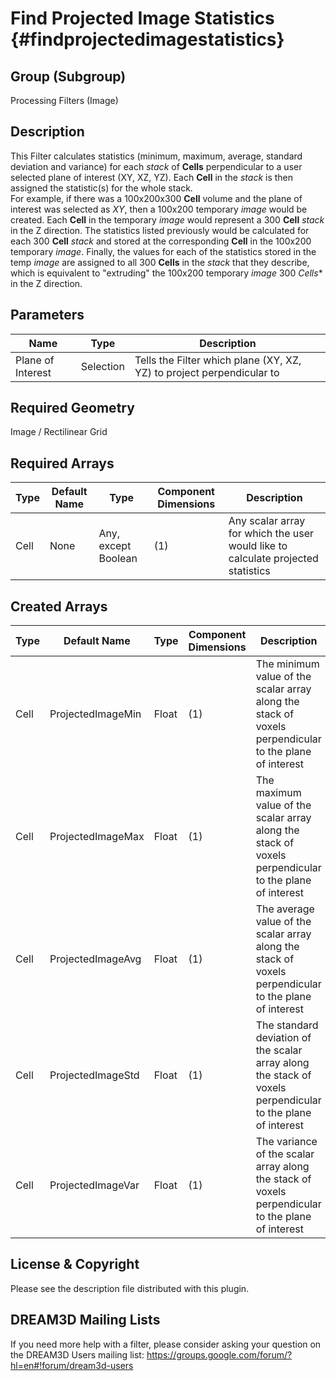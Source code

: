 Find Projected Image Statistics {#findprojectedimagestatistics}
=============

## Group (Subgroup) ##
Processing Filters (Image)

## Description ##
This Filter calculates statistics (minimum, maximum, average, standard deviation and variance) for each *stack* of **Cells** perpendicular to a user selected plane of interest (XY, XZ, YZ).  Each **Cell** in the *stack* is then assigned the statistic(s) for the whole stack.  
For example, if there was a 100x200x300 **Cell** volume and the plane of interest was selected as *XY*, then a 100x200 temporary *image* would be created.  Each **Cell** in the temporary *image* would represent a 300 **Cell** *stack* in the Z direction.  The statistics listed previously would be calculated for each 300 **Cell** *stack* and stored at the corresponding **Cell** in the 100x200 temporary *image*.  Finally, the values for each of the statistics stored in the temp *image* are assigned to all 300 **Cells** in the *stack* that they describe, which is equivalent to "extruding" the 100x200 temporary *image* 300 *Cells** in the Z direction. 

## Parameters ##
| Name | Type | Description |
|------|------|------|
| Plane of Interest | Selection | Tells the Filter which plane (XY, XZ, YZ) to project perpendicular to |

## Required Geometry ##
Image / Rectilinear Grid

## Required Arrays ##
| Type | Default Name | Type | Component Dimensions | Description |
|------|--------------|-------------|---------|-----|
| Cell | None | Any, except Boolean | (1) | Any scalar array for which the user would like to calculate projected statistics |

## Created Arrays ##
| Type | Default Name | Type | Component Dimensions | Description |
|------|--------------|-------------|---------|-----|
| Cell | ProjectedImageMin | Float | (1) | The minimum value of the scalar array along the stack of voxels perpendicular to the plane of interest |
| Cell | ProjectedImageMax | Float | (1) | The maximum value of the scalar array along the stack of voxels perpendicular to the plane of interest |
| Cell | ProjectedImageAvg | Float | (1) | The average value of the scalar array along the stack of voxels perpendicular to the plane of interest |
| Cell | ProjectedImageStd | Float | (1) | The standard deviation of the scalar array along the stack of voxels perpendicular to the plane of interest |
| Cell | ProjectedImageVar | Float | (1) | The variance of the scalar array along the stack of voxels perpendicular to the plane of interest |

## License & Copyright ##

Please see the description file distributed with this plugin.

## DREAM3D Mailing Lists ##

If you need more help with a filter, please consider asking your question on the DREAM3D Users mailing list:
https://groups.google.com/forum/?hl=en#!forum/dream3d-users


